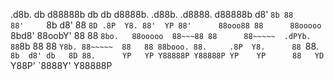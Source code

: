  .d8b.  db      d88888b db    db      d8888b.  .d88b.  .d8888. d88888b 
d8' `8b 88      88'     `8b  d8'      88  `8D .8P  Y8. 88'  YP 88'     
88ooo88 88      88ooooo  `8bd8'       88oobY' 88    88 `8bo.   88ooooo 
88~~~88 88      88~~~~~  .dPYb.       88`8b   88    88   `Y8b. 88~~~~~ 
88   88 88booo. 88.     .8P  Y8.      88 `88. `8b  d8' db   8D 88.     
YP   YP Y88888P Y88888P YP    YP      88   YD  `Y88P'  `8888Y' Y88888P 

                                                              
